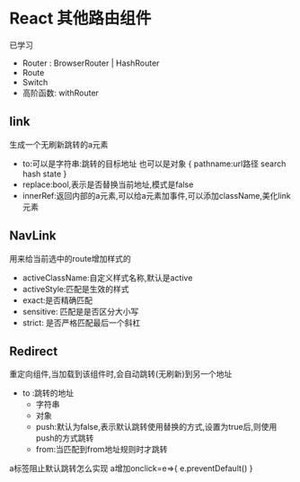 # React 其他路由组件

已学习
- Router : BrowserRouter | HashRouter
- Route
- Switch
- 高阶函数: withRouter

## link

生成一个无刷新跳转的a元素

- to:可以是字符串:跳转的目标地址
    也可以是对象
    {
        pathname:url路径
        search
        hash
        state
    }
- replace:bool,表示是否替换当前地址,模式是false
- innerRef:返回内部的a元素,可以给a元素加事件,可以添加className,美化link元素

## NavLink

用来给当前选中的route增加样式的
- activeClassName:自定义样式名称,默认是active
- activeStyle:匹配是生效的样式
- exact:是否精确匹配
- sensitive: 匹配是是否区分大小写
- strict: 是否严格匹配最后一个斜杠

## Redirect

重定向组件,当加载到该组件时,会自动跳转(无刷新)到另一个地址
- to :跳转的地址
    - 字符串
    - 对象
    - push:默认为false,表示默认跳转使用替换的方式,设置为true后,则使用push的方式跳转
    - from:当匹配到from地址规则时才跳转


    


a标签阻止默认跳转怎么实现
a增加onclick=e=>{
    e.preventDefault()
}
